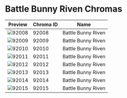 # Battle Bunny Riven Chromas



| Preview | Chroma ID | Name |
|---------|-----------|------|
| ![92008](https://raw.communitydragon.org/latest/plugins/rcp-be-lol-game-data/global/default/v1/champion-chroma-images/92/92008.png) | 92008 | Battle Bunny Riven |
| ![92009](https://raw.communitydragon.org/latest/plugins/rcp-be-lol-game-data/global/default/v1/champion-chroma-images/92/92009.png) | 92009 | Battle Bunny Riven |
| ![92010](https://raw.communitydragon.org/latest/plugins/rcp-be-lol-game-data/global/default/v1/champion-chroma-images/92/92010.png) | 92010 | Battle Bunny Riven |
| ![92011](https://raw.communitydragon.org/latest/plugins/rcp-be-lol-game-data/global/default/v1/champion-chroma-images/92/92011.png) | 92011 | Battle Bunny Riven |
| ![92012](https://raw.communitydragon.org/latest/plugins/rcp-be-lol-game-data/global/default/v1/champion-chroma-images/92/92012.png) | 92012 | Battle Bunny Riven |
| ![92013](https://raw.communitydragon.org/latest/plugins/rcp-be-lol-game-data/global/default/v1/champion-chroma-images/92/92013.png) | 92013 | Battle Bunny Riven |
| ![92014](https://raw.communitydragon.org/latest/plugins/rcp-be-lol-game-data/global/default/v1/champion-chroma-images/92/92014.png) | 92014 | Battle Bunny Riven |
| ![92015](https://raw.communitydragon.org/latest/plugins/rcp-be-lol-game-data/global/default/v1/champion-chroma-images/92/92015.png) | 92015 | Battle Bunny Riven |